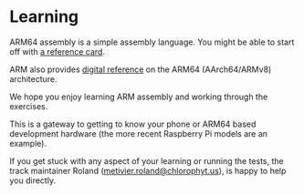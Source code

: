 # Learning

ARM64 assembly is a simple assembly language. 
You might be able to start off with [a reference card](https://courses.cs.washington.edu/courses/cse469/19wi/arm64.pdf).

ARM also provides [digital reference](https://developer.arm.com/documentation) on the ARM64 (AArch64/ARMv8) architecture.

We hope you enjoy learning ARM assembly and working through the exercises.

This is a gateway to getting to know your phone or ARM64 based development hardware (the more recent Raspberry Pi models are an example).

If you get stuck with any aspect of your learning or running the tests, the track maintainer Roland (metivier.roland@chlorophyt.us), is happy to help you directly.
